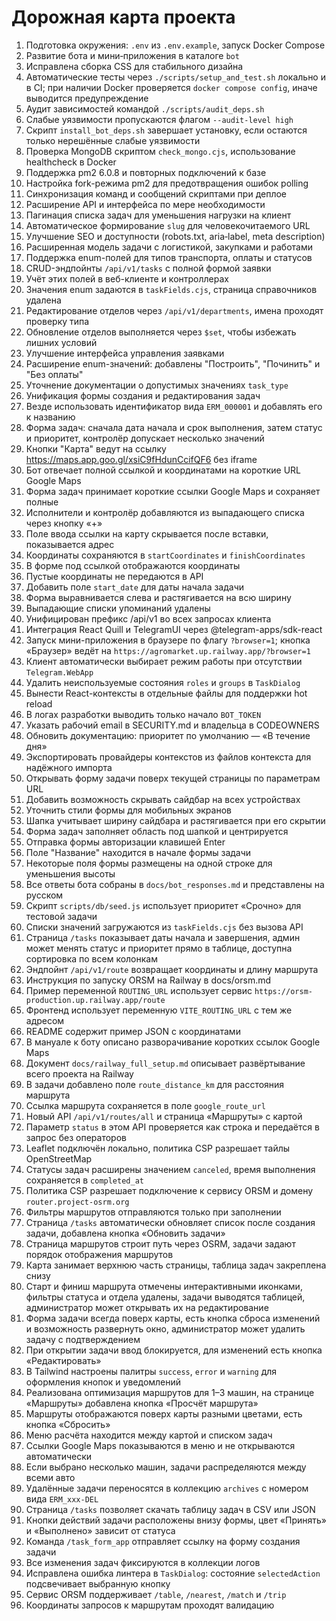 <!-- Назначение файла: краткий план развития проекта. -->

# Дорожная карта проекта

1. Подготовка окружения: `.env` из `.env.example`, запуск Docker Compose
2. Развитие бота и мини‑приложения в каталоге `bot`
3. Исправлена сборка CSS для стабильного дизайна
4. Автоматические тесты через `./scripts/setup_and_test.sh` локально и в CI; при наличии Docker проверяется `docker compose config`, иначе выводится предупреждение
5. Аудит зависимостей командой `./scripts/audit_deps.sh`
6. Слабые уязвимости пропускаются флагом `--audit-level high`
7. Скрипт `install_bot_deps.sh` завершает установку,
   если остаются только нерешённые слабые уязвимости
8. Проверка MongoDB скриптом `check_mongo.cjs`, использование healthcheck в Docker
9. Поддержка pm2 6.0.8 и повторных подключений к базе
10. Настройка fork-режима pm2 для предотвращения ошибок polling
11. Синхронизация команд и сообщений скриптами при деплое
12. Расширение API и интерфейса по мере необходимости
13. Пагинация списка задач для уменьшения нагрузки на клиент
14. Автоматическое формирование `slug` для человекочитаемого URL
15. Улучшение SEO и доступности (robots.txt, aria‑label, meta description)
16. Расширенная модель задачи с логистикой, закупками и работами
17. Поддержка enum-полей для типов транспорта, оплаты и статусов
16. CRUD-эндпойнты `/api/v1/tasks` с полной формой заявки
17. Учёт этих полей в веб-клиенте и контроллерах
17. Значения enum задаются в `taskFields.cjs`, страница справочников удалена
18. Редактирование отделов через `/api/v1/departments`, имена проходят проверку типа
19. Обновление отделов выполняется через `$set`, чтобы избежать лишних условий
20. Улучшение интерфейса управления заявками
21. Расширение enum-значений: добавлены "Построить", "Починить" и "Без оплаты"
22. Уточнение документации о допустимых значениях `task_type`
23. Унификация формы создания и редактирования задач
24. Везде использовать идентификатор вида `ERM_000001` и добавлять его к названию
25. Форма задач: сначала дата начала и срок выполнения, затем статус и приоритет, контролёр допускает несколько значений
26. Кнопки "Карта" ведут на ссылку <https://maps.app.goo.gl/xsiC9fHdunCcifQF6> без iframe
27. Бот отвечает полной ссылкой и координатами на короткие URL Google Maps
29. Форма задач принимает короткие ссылки Google Maps и сохраняет полные
30. Исполнители и контролёр добавляются из выпадающего списка через кнопку «+»
31. Поле ввода ссылки на карту скрывается после вставки, показывается адрес
32. Координаты сохраняются в `startCoordinates` и `finishCoordinates`
33. В форме под ссылкой отображаются координаты
34. Пустые координаты не передаются в API
34. Добавить поле `start_date` для даты начала задачи
34. Форма выравнивается слева и растягивается на всю ширину
35. Выпадающие списки упоминаний удалены
36. Унифицирован префикс /api/v1 во всех запросах клиента
36. Интеграция React Quill и TelegramUI через @telegram-apps/sdk-react
37. Запуск мини-приложения в браузере по флагу `?browser=1`; кнопка «Браузер» ведёт на `https://agromarket.up.railway.app/?browser=1`
38. Клиент автоматически выбирает режим работы при отсутствии `Telegram.WebApp`
39. Удалить неиспользуемые состояния `roles` и `groups` в `TaskDialog`
40. Вынести React-контексты в отдельные файлы для поддержки hot reload
41. В логах разработки выводить только начало `BOT_TOKEN`
42. Указать рабочий email в SECURITY.md и владельца в CODEOWNERS
43. Обновить документацию: приоритет по умолчанию — «В течение дня»
44. Экспортировать провайдеры контекстов из файлов контекста для надёжного импорта
45. Открывать форму задачи поверх текущей страницы по параметрам URL
46. Добавить возможность скрывать сайдбар на всех устройствах
47. Уточнить стили формы для мобильных экранов
48. Шапка учитывает ширину сайдбара и растягивается при его скрытии
49. Форма задач заполняет область под шапкой и центрируется
50. Отправка формы авторизации клавишей Enter
51. Поле "Название" находится в начале формы задачи
52. Некоторые поля формы размещены на одной строке для уменьшения высоты
52. Все ответы бота собраны в `docs/bot_responses.md` и представлены на русском
53. Скрипт `scripts/db/seed.js` использует приоритет «Срочно» для тестовой задачи
54. Списки значений загружаются из `taskFields.cjs` без вызова API
55. Страница `/tasks` показывает даты начала и завершения,
    админ может менять статус и приоритет прямо в таблице,
    доступна сортировка по всем колонкам
56. Эндпойнт `/api/v1/route` возвращает координаты и длину маршрута
57. Инструкция по запуску ORSM на Railway в docs/orsm.md
58. Пример переменной `ROUTING_URL` использует сервис `https://orsm-production.up.railway.app/route`
59. Фронтенд использует переменную `VITE_ROUTING_URL` с тем же адресом
60. README содержит пример JSON с координатами
61. В мануале к боту описано разворачивание коротких ссылок Google Maps
62. Документ `docs/railway_full_setup.md` описывает развёртывание всего проекта на Railway
63. В задачи добавлено поле `route_distance_km` для расстояния маршрута
64. Ссылка маршрута сохраняется в поле `google_route_url`
65. Новый API `/api/v1/routes/all` и страница «Маршруты» с картой
66. Параметр `status` в этом API проверяется как строка и передаётся в запрос без операторов
67. Leaflet подключён локально, политика CSP разрешает тайлы OpenStreetMap
68. Статусы задач расширены значением `canceled`, время выполнения сохраняется в `completed_at`
68. Политика CSP разрешает подключение к сервису ORSM
    и домену `router.project-osrm.org`
69. Фильтры маршрутов отправляются только при заполнении
70. Страница `/tasks` автоматически обновляет список после создания задачи,
    добавлена кнопка «Обновить задачи»
71. Страница маршрутов строит путь через OSRM,
    задачи задают порядок отображения маршрутов
72. Карта занимает верхнюю часть страницы, таблица задач закреплена снизу
73. Старт и финиш маршрута отмечены интерактивными иконками,
    фильтры статуса и отдела удалены, задачи выводятся таблицей,
    администратор может открывать их на редактирование
74. Форма задачи всегда поверх карты, есть кнопка сброса изменений и возможность развернуть окно,
    администратор может удалить задачу с подтверждением
75. При открытии задачи ввод блокируется, для изменений есть кнопка «Редактировать»
76. В Tailwind настроены палитры `success`, `error` и `warning` для оформления кнопок и уведомлений
77. Реализована оптимизация маршрутов для 1–3 машин, на странице «Маршруты» добавлена кнопка «Просчёт маршрута»
78. Маршруты отображаются поверх карты разными цветами, есть кнопка «Сбросить»
79. Меню расчёта находится между картой и списком задач
80. Ссылки Google Maps показываются в меню и не открываются автоматически
81. Если выбрано несколько машин, задачи распределяются между всеми авто
82. Удалённые задачи переносятся в коллекцию `archives` с номером вида `ERM_xxx-DEL`
83. Страница `/tasks` позволяет скачать таблицу задач в CSV или JSON
84. Кнопки действий задачи расположены внизу формы, цвет «Принять» и «Выполнено» зависит от статуса
85. Команда `/task_form_app` отправляет ссылку на форму создания задачи
86. Все изменения задач фиксируются в коллекции логов
87. Исправлена ошибка линтера в `TaskDialog`: состояние `selectedAction` подсвечивает выбранную кнопку
88. Сервис ORSM поддерживает `/table`, `/nearest`, `/match` и `/trip`
89. Координаты запросов к маршрутам проходят валидацию




